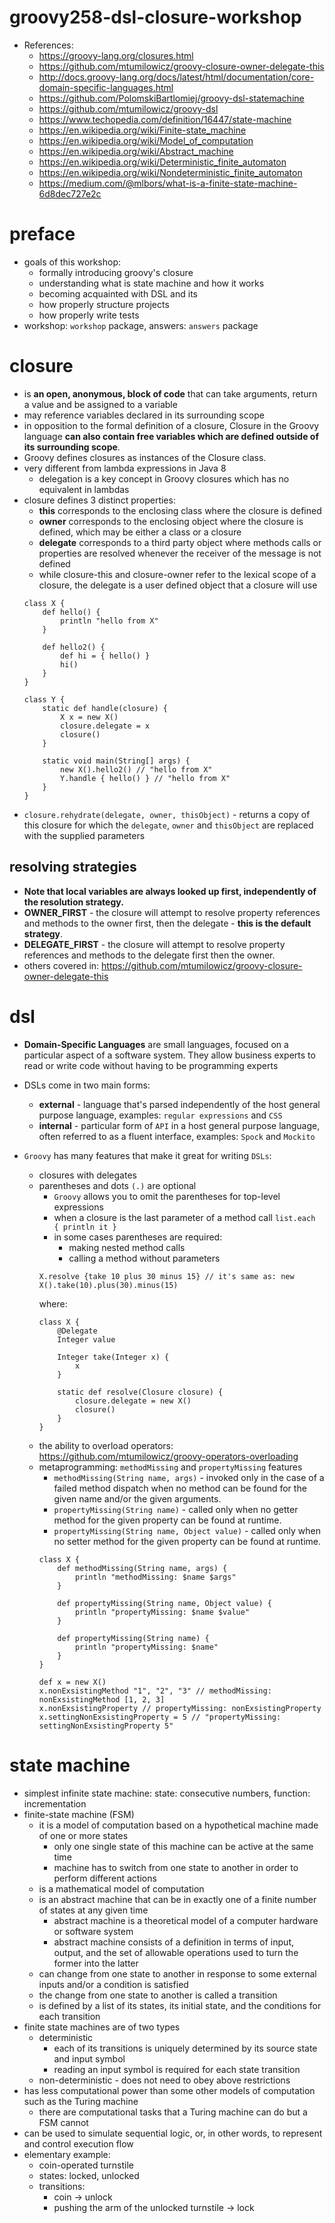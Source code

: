 # groovy258-dsl-closure-workshop

* References:
    * https://groovy-lang.org/closures.html
    * https://github.com/mtumilowicz/groovy-closure-owner-delegate-this
    * http://docs.groovy-lang.org/docs/latest/html/documentation/core-domain-specific-languages.html
    * https://github.com/PolomskiBartlomiej/groovy-dsl-statemachine
    * https://github.com/mtumilowicz/groovy-dsl
    * https://www.techopedia.com/definition/16447/state-machine
    * https://en.wikipedia.org/wiki/Finite-state_machine
    * https://en.wikipedia.org/wiki/Model_of_computation
    * https://en.wikipedia.org/wiki/Abstract_machine
    * https://en.wikipedia.org/wiki/Deterministic_finite_automaton
    * https://en.wikipedia.org/wiki/Nondeterministic_finite_automaton
    * https://medium.com/@mlbors/what-is-a-finite-state-machine-6d8dec727e2c

# preface
* goals of this workshop:
    * formally introducing groovy's closure
    * understanding what is state machine and how it works
    * becoming acquainted with DSL and its 
    * how properly structure projects
    * how properly write tests
* workshop: `workshop` package, answers: `answers` package

# closure
* is **an open, anonymous, block of code** that can 
 take arguments, return a value and be assigned to a variable
* may reference variables declared in its surrounding scope
* in opposition to the formal definition of a closure, Closure in the Groovy language **can 
 also contain free variables which are defined outside of its surrounding 
 scope**.
* Groovy defines closures as instances of the Closure class. 
* very different from lambda expressions in Java 8
    * delegation is a key concept in Groovy closures which has no equivalent in lambdas
* closure defines 3 distinct properties:
    * **this** corresponds to the enclosing class where the closure is 
    defined
    * **owner** corresponds to the enclosing object where the closure is 
    defined, which may be either a class or a closure
    * **delegate** corresponds to a third party object where methods 
    calls or properties are resolved whenever the receiver of the message 
    is not defined
    * while closure-this and closure-owner refer to the lexical scope of a closure, the delegate is a user defined 
    object that a closure will use
    ```
    class X {
        def hello() {
            println "hello from X"
        }
  
        def hello2() {
            def hi = { hello() }
            hi()
        }
    }
    
    class Y {
        static def handle(closure) {
            X x = new X()
            closure.delegate = x
            closure()
        }
    
        static void main(String[] args) {
            new X().hello2() // "hello from X"
            Y.handle { hello() } // "hello from X"
        }
    }
    ```
* `closure.rehydrate(delegate, owner, thisObject)` - returns a copy of this closure 
for which the `delegate`, `owner` and `thisObject` are replaced with the supplied 
parameters

## resolving strategies
* **Note that local variables are always looked up first, 
independently of the resolution strategy.**
* **OWNER_FIRST** - the closure will attempt 
to resolve property references and methods to the owner first, then 
the delegate - **this is the default strategy**.
* **DELEGATE_FIRST** - the closure will attempt to resolve property 
references and methods to the delegate first then the owner.
* others covered in: https://github.com/mtumilowicz/groovy-closure-owner-delegate-this

# dsl
* **Domain-Specific Languages** are small languages, focused on a particular 
aspect of a software system. They allow business experts to read or write 
code without having to be  programming experts
* DSLs come in two main forms:
    * **external** - language that's parsed independently of the host general purpose 
    language, examples: `regular expressions` and `CSS`
    * **internal** - particular form of `API` in a host general purpose language, often 
    referred to as a fluent interface, examples: `Spock` and `Mockito`

* `Groovy` has many features that make it great for writing `DSLs`:
    * closures with delegates
    * parentheses and dots `(.)` are optional
        * `Groovy` allows you to omit the parentheses for top-level expressions
        * when a closure is the last parameter of a method call `list.each  { println it }`
        * in some cases parentheses are required:
            * making nested method calls
            * calling a method without parameters
        ```
        X.resolve {take 10 plus 30 minus 15} // it's same as: new X().take(10).plus(30).minus(15)
        ```
        where:
        ```
        class X {
            @Delegate
            Integer value
            
            Integer take(Integer x) {
                x
            }
            
            static def resolve(Closure closure) {
                closure.delegate = new X()
                closure()
            }
        }
        ```
    * the ability to overload operators: https://github.com/mtumilowicz/groovy-operators-overloading
    * metaprogramming: `methodMissing` and `propertyMissing` features
        * `methodMissing(String name, args)` - invoked only in the case of a 
        failed method dispatch when no method can be found for the given name and/or 
        the given arguments.
        * `propertyMissing(String name)` - called only when no getter method for 
        the given property can be found at runtime.
        * `propertyMissing(String name, Object value)` - called only when no setter
        method for the given property can be found at runtime.
        ```
        class X {
            def methodMissing(String name, args) {
                println "methodMissing: $name $args"
            }
        
            def propertyMissing(String name, Object value) {
                println "propertyMissing: $name $value"
            }
        
            def propertyMissing(String name) {
                println "propertyMissing: $name"
            }
        }
        ```
        ```
        def x = new X()
        x.nonExsistingMethod "1", "2", "3" // methodMissing: nonExsistingMethod [1, 2, 3]
        x.nonExsistingProperty // propertyMissing: nonExsistingProperty
        x.settingNonExsistingProperty = 5 // "propertyMissing: settingNonExsistingProperty 5"
        ```

# state machine
* simplest infinite state machine: state: consecutive numbers, function: incrementation
* finite-state machine (FSM)
    * it is a model of computation based on a hypothetical machine made of one or more states
        * only one single state of this machine can be active at the same time
        * machine has to switch from one state to another in order to perform different actions
    * is a mathematical model of computation
    * is an abstract machine that can be in exactly one of a finite number of states at any given time
        * abstract machine is a theoretical model of a computer hardware or software system
        * abstract machine consists of a definition in terms of input, output, and the set of allowable operations 
        used to turn the former into the latter
    * can change from one state to another in response to some external inputs and/or a condition is satisfied
    * the change from one state to another is called a transition
    * is defined by a list of its states, its initial state, and the conditions for each transition 
* finite state machines are of two types
    * deterministic
        * each of its transitions is uniquely determined by its source state and input symbol
        * reading an input symbol is required for each state transition
    * non-deterministic - does not need to obey above restrictions
* has less computational power than some other models of computation such as the Turing machine
    * there are computational tasks that a Turing machine can do but a FSM cannot
* can be used to simulate sequential logic, or, in other words, to represent and control execution flow
* elementary example: 
    * coin-operated turnstile
    * states: locked, unlocked
    * transitions: 
        * coin -> unlock
        * pushing the arm of the unlocked turnstile -> lock